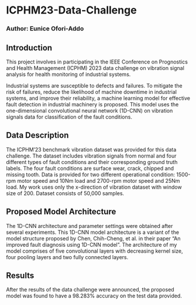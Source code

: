 # ICPHM23-Data-Challenge

### Author: Eunice Ofori-Addo

## Introduction
This project involves in participating in the IEEE Conference on Prognostics and Health Management (ICPHM) 2023 data challenge on vibration signal analysis for health monitoring of industrial systems.

Industrial systems are susceptible to defects and failures. To mitigate the risk of failures, reduce the likelihood of machine downtime in industrial systems, and improve their reliability, a machine learning model for effective fault detection in industrial machinery is proposed. This model uses the one-dimensional convolutional neural network (1D-CNN) on vibration signals data for classification of the fault conditions.

## Data Description
The ICPHM’23 benchmark vibration dataset was provided for this data challenge. The dataset includes vibration signals from normal and four different types of fault conditions and their corresponding ground truth labels. The four fault conditions are surface wear, crack, chipped and missing tooth. Data is provided for two different operational condition: 1500-rpm motor speed and 10Nm load and 2700-rpm motor speed and 25Nm load. My work uses only the x-direction of vibration dataset with window size of 200. Dataset consists of 50,000 samples.


## Proposed Model Architecture
The 1D-CNN architecture and parameter settings were obtained after several experiments. This 1D-CNN model architecture is a variant of the model structure proposed by Chen, Chih-Cheng, et al. in their paper “An improved fault diagnosis using 1D-CNN model”. The architecture of my model comprises of five convolutional layers with decreasing kernel size, four pooling layers and two fully connected layers.

## Results
After the results of the data challenge were announced, the proposed model was found to have a 98.283% accuracy on the test data provided.
